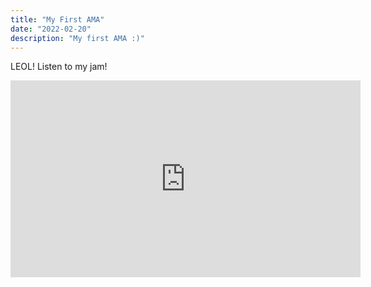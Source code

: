 ```yaml
---
title: "My First AMA"
date: "2022-02-20"
description: "My first AMA :)"
---
```


LEOL! Listen to my jam!

<iframe width="560" height="315" src="https://www.youtube.com/embed/W5d4SJv2d6M" title="YouTube video player" frameborder="0" allow="accelerometer; autoplay; clipboard-write; encrypted-media; gyroscope; picture-in-picture" allowfullscreen></iframe>
